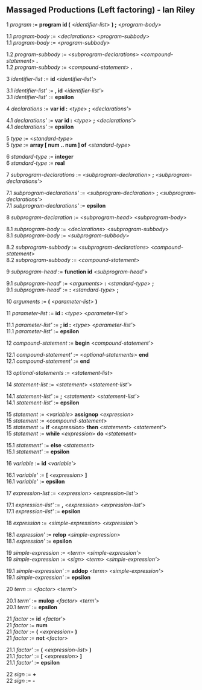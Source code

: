 ## Massaged Productions (Left factoring) - Ian Riley

1 _program_ := **program id (** <_identifier-list_> **) ;** <_program-body_>

1.1 _program-body_ := <_declarations_> <_program-subbody_> <br>
1.1 _program-body_ := <_program-subbody_>

1.2 _program-subbody_ := <_subprogram-declarations_> <_compound-statement_> **.** <br>
1.2 _program-subbody_ := <_compound-statement_> **.**

3 _identifier-list_ := **id** <_identifier-list'_>

3.1 _identifier-list'_ := **, id** <_identifier-list'_> <br>
3.1 _identifier-list'_ := **epsilon**

4 _declarations_ := **var id :** <_type_> **;** <_declarations'_>

4.1 _declarations'_ := **var id :** <_type_> **;** <_declarations'_> <br>
4.1 _declarations'_ := **epsilon**

5 _type_ := <_standard-type_> <br>
5 _type_ := **array [ num .. num ] of** <_standard-type_>

6 _standard-type_ := **integer** <br>
6 _standard-type_ := **real**

7 _subprogram-declarations_ := <_subprogram-declaration_> **;** <_subprogram-declarations'_>

7.1 _subprogram-declarations'_ := <_subprogram-declaration_> **;** <_subprogram-declarations'_> <br>
7.1 _subprogram-declarations'_ := **epsilon**

8 _subprogram-declaration_ := <_subprogram-head_> <_subprogram-body_>

8.1 _subprogram-body_ := <_declarations_> <_subprogram-subbody_> <br>
8.1 _subprogram-body_ := <_subprogram-subbody_>

8.2 _subprogram-subbody_ := <_subprogram-declarations_> <_compound-statement_> <br>
8.2 _subprogram-subbody_ := <_compound-statement_>

9 _subprogram-head_ := **function id** <_subprogram-head'_>

9.1 _subprogram-head'_ := <_arguments_> **:** <_standard-type_> **;** <br>
9.1 _subprogram-head'_ := **:** <_standard-type_> **;**

10 _arguments_ := **(** <_parameter-list_> **)**

11 _parameter-list_ := **id :** <_type_> <_parameter-list'_>

11.1 _parameter-list'_ := **; id :** <_type_> <_parameter-list'_> <br>
11.1 _parameter-list'_ := **epsilon**

12 _compound-statement_ := **begin** <_compound-statement'_>

12.1 _compound-statement'_ := <_optional-statements_> **end** <br>
12.1 _compound-statement'_ := **end**

13 _optional-statements_ := <_statement-list_>

14 _statement-list_ := <_statement_> <_statement-list'_>

14.1 _statement-list'_ := **;** <_statement_> <_statement-list'_> <br>
14.1 _statement-list'_ := **epsilon**

15 _statement_ := <_variable_> **assignop** <_expression_> <br>
15 _statement_ := <_compound-statement_> <br>
15 _statement_ := **if** <_expression_> **then** <_statement_> <_statement'_> <br>
15 _statement_ := **while** <_expression_> **do** <_statement_>

15.1 _statement'_ := **else** <_statement_> <br>
15.1 _statement'_ := **epsilon**

16 _variable_ := **id** <_variable'_>

16.1 _variable'_ := **[** <_expression_> **]** <br>
16.1 _variable'_ := **epsilon**

17 _expression-list_ := <_expression_> <_expression-list'_>

17.1 _expression-list'_ := **,** <_expression_> <_expression-list'_> <br>
17.1 _expression-list'_ := **epsilon**

18 _expression_ := <_simple-expression_> <_expression'_>

18.1 _expression'_ := **relop** <_simple-expression_> <br>
18.1 _expression'_ := **epsilon**

19 _simple-expression_ := <_term_> <_simple-expression'_> <br>
19 _simple-expression_ := <_sign_> <_term_> <_simple-expression'_>

19.1 _simple-expression'_ := **addop** <_term_> <_simple-expression'_> <br>
19.1 _simple-expression'_ := **epsilon**

20 _term_ := <_factor_> <_term'_>

20.1 _term'_ := **mulop** <_factor_> <_term'_> <br>
20.1 _term'_ := **epsilon**

21 _factor_ := **id** <_factor'_> <br>
21 _factor_ := **num** <br>
21 _factor_ := **(** <_expression_> **)** <br>
21 _factor_ := **not** <_factor_>

21.1 _factor'_ := **(** <_expression-list_> **)** <br>
21.1 _factor'_ := **[** <_expression_> **]** <br>
21.1 _factor'_ := **epsilon**

22 _sign_ := **+** <br>
22 _sign_ := **-**
